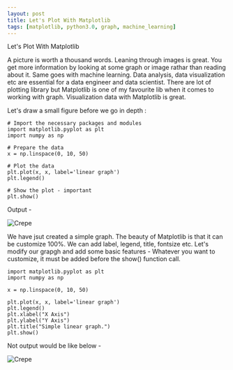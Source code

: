 ```yaml
---
layout: post
title: Let's Plot With Matplotlib
tags: [matplotlib, python3.0, graph, machine_learning]
---
```


Let's Plot With Matplotlib

A picture is worth a thousand words. Leaning through images is great. You get more information by looking at some graph or image rathar than reading about it. Same goes with machine learning. Data analysis, data visualization etc are essential for a data engineer and data scientist. 
There are lot of plotting library but Matplotlib is one of my favourite lib when it comes to working with graph. Visualization data with Matplotlib is great. 

Let's draw a small figure before we go in depth : 

```
# Import the necessary packages and modules
import matplotlib.pyplot as plt
import numpy as np

# Prepare the data
x = np.linspace(0, 10, 50)

# Plot the data
plt.plot(x, x, label='linear graph')
plt.legend()

# Show the plot - important 
plt.show()
```

Output - 

![Crepe](https://raw.githubusercontent.com/rahulcse1/tw-images/master/matplotlib/simple-graph.PNG)

We have jsut created a simple graph. The beauty of Matplotlib is that it can be customize 100%. We can add label, legend, title, fontsize etc. Let's modify our grapgh and add some basic features - 
Whatever you want to customize, it must be added before the show() function call.

```
import matplotlib.pyplot as plt
import numpy as np

x = np.linspace(0, 10, 50)

plt.plot(x, x, label='linear graph')
plt.legend()
plt.xlabel("X Axis")
plt.ylabel("Y Axis")
plt.title("Simple linear graph.")
plt.show()
```

Not output would be like below - 

![Crepe](https://raw.githubusercontent.com/rahulcse1/tw-images/master/matplotlib/customized-graph.PNG)

